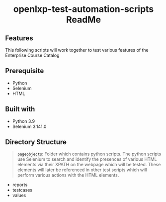 <h1 align="center">openlxp-test-automation-scripts ReadMe</h1>


## Features
This following scripts will work together to test various features of the Enterprise Course Catalog
## Prerequisite
- Python
- Selenium
- HTML

## Built with
- Python 3.9
- Selenium 3.141.0

## Directory Structure
> [`pageobjects`](https://github.com/OpenLXP/openlxp-test-automation-scripts/tree/main/pageobjects "pageobjects folder"): Folder which contains python scripts. The python scripts use Selenium to search and identify the presences of various HTML elements via their XPATH on the webpage which will be tested. These elements will later be referenced in other test scripts which will perform various actions with the HTML elements.
- reports
- testcases
- values
